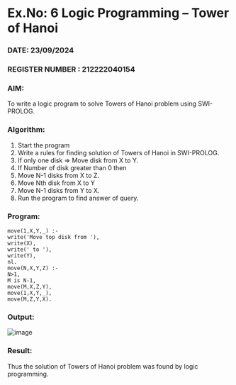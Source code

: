 # Ex.No: 6   Logic Programming – Tower of Hanoi   
### DATE:     23/09/2024                                                                       
### REGISTER NUMBER :  212222040154
### AIM: 
To  write  a logic program  to solve Towers of Hanoi problem  using SWI-PROLOG. 
### Algorithm:
1. Start the program
2. Write a rules for finding solution of Towers of Hanoi in SWI-PROLOG.
3. If only one disk  => Move disk from X to Y.
4. If Number of disk greater than 0 then
5. Move  N-1 disks from X to Z.
6. Move  Nth disk from X to Y
7. Move  N-1 disks from Y to X.
8. Run the program  to find answer of  query.

### Program:
```
move(1,X,Y,_) :-
write('Move top disk from '),
write(X),
write(' to '),
write(Y),
nl.
move(N,X,Y,Z) :-
N>1,
M is N-1,
move(M,X,Z,Y),
move(1,X,Y,_),
move(M,Z,Y,X).
```
### Output:

![image](https://github.com/HariHaranLK/AI_Lab_2023-24/assets/132996089/5e3a259c-1483-4801-916c-9cba49dd0e7f)


### Result:
Thus the solution of Towers of Hanoi problem was found by logic programming.
